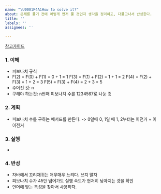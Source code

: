 ```yaml
---
name: "\U0001F4A1How to solve it?"
about: 문제를 풀기 전에 어떻게 먼저 풀 것인지 생각을 정리하고, 다풀고나서 반성한다.
title: ''
labels: ''
assignees: ''

---
```


[참고가이드](https://megaptera.notion.site/6-5f9b4105eb0748fd8f8baa631d92d6ea)

### 1. 이해
- 피보나치 규칙
- F(2) = F(0) + F(1) = 0 + 1 = 1
  F(3) = F(1) + F(2) = 1 + 1 = 2
  F(4) = F(2) + F(3) = 1 + 2 = 3
  F(5) = F(3) + F(4) = 2 + 3 = 5
- 주어진 것: n
- 구해야 하는것: n번째 피보나치 수를 1234567로 나눈 것 

### 2. 계획
- 피보나치 수를 구하는 메서드를 만든다. -> 0일때 0, 1일 때 1, 2부터는 이전거 + 이이전거

### 3. 실행
- 

### 4. 반성
- 자바에서 꼬리재귀는 매우매우 느리다. 쓰지 말자
- 피보나치 수가 45만 넘어가도 실행 속도가 현저히 낮아지는 것을 확인
- 언어에 맞는 특성을 찾아서 사용하자.

